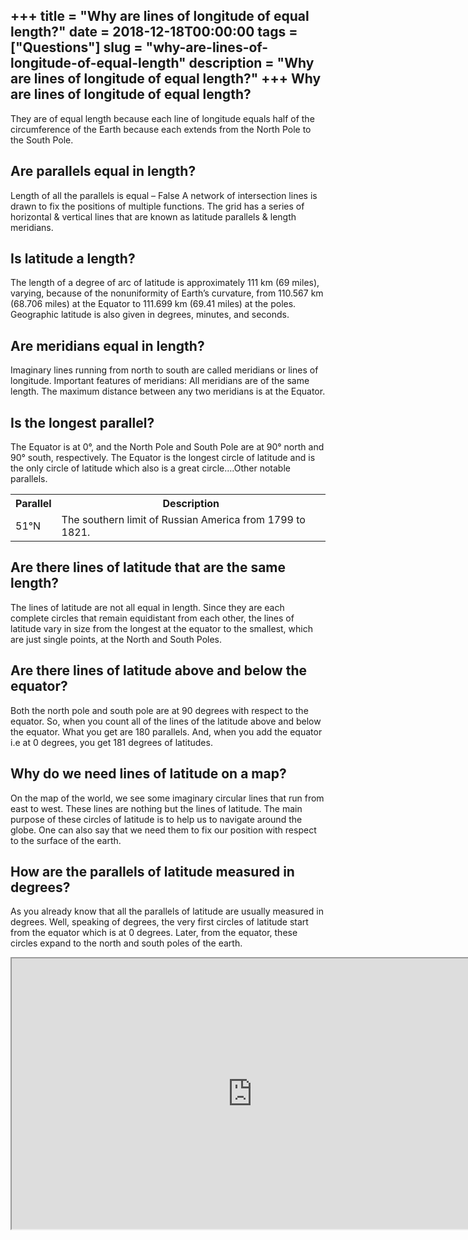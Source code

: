 +++
title = "Why are lines of longitude of equal length?"
date = 2018-12-18T00:00:00
tags = ["Questions"]
slug = "why-are-lines-of-longitude-of-equal-length"
description = "Why are lines of longitude of equal length?"
+++
Why are lines of longitude of equal length?
-------------------------------------------

They are of equal length because each line of longitude equals half of the circumference of the Earth because each extends from the North Pole to the South Pole.

Are parallels equal in length?
------------------------------

Length of all the parallels is equal – False A network of intersection lines is drawn to fix the positions of multiple functions. The grid has a series of horizontal &amp; vertical lines that are known as latitude parallels &amp; length meridians.

Is latitude a length?
---------------------

The length of a degree of arc of latitude is approximately 111 km (69 miles), varying, because of the nonuniformity of Earth’s curvature, from 110.567 km (68.706 miles) at the Equator to 111.699 km (69.41 miles) at the poles. Geographic latitude is also given in degrees, minutes, and seconds.

Are meridians equal in length?
------------------------------

Imaginary lines running from north to south are called meridians or lines of longitude. Important features of meridians: All meridians are of the same length. The maximum distance between any two meridians is at the Equator.

Is the longest parallel?
------------------------

The Equator is at 0°, and the North Pole and South Pole are at 90° north and 90° south, respectively. The Equator is the longest circle of latitude and is the only circle of latitude which also is a great circle….Other notable parallels.

<table><tr><th>Parallel</th><th>Description</th></tr><tr><td>51°N</td><td>The southern limit of Russian America from 1799 to 1821.</td></tr></table>

Are there lines of latitude that are the same length?
-----------------------------------------------------

The lines of latitude are not all equal in length. Since they are each complete circles that remain equidistant from each other, the lines of latitude vary in size from the longest at the equator to the smallest, which are just single points, at the North and South Poles.

Are there lines of latitude above and below the equator?
--------------------------------------------------------

Both the north pole and south pole are at 90 degrees with respect to the equator. So, when you count all of the lines of the latitude above and below the equator. What you get are 180 parallels. And, when you add the equator i.e at 0 degrees, you get 181 degrees of latitudes.

Why do we need lines of latitude on a map?
------------------------------------------

On the map of the world, we see some imaginary circular lines that run from east to west. These lines are nothing but the lines of latitude. The main purpose of these circles of latitude is to help us to navigate around the globe. One can also say that we need them to fix our position with respect to the surface of the earth.

How are the parallels of latitude measured in degrees?
------------------------------------------------------

As you already know that all the parallels of latitude are usually measured in degrees. Well, speaking of degrees, the very first circles of latitude start from the equator which is at 0 degrees. Later, from the equator, these circles expand to the north and south poles of the earth.

<iframe allow="accelerometer; autoplay; clipboard-write; encrypted-media; gyroscope; picture-in-picture" allowfullscreen="" class="__youtube_prefs__  epyt-is-override  no-lazyload" data-no-lazy="1" data-origheight="433" data-origwidth="770" data-skipgform_ajax_framebjll="" height="433" id="_ytid_31558" loading="lazy" src="https://www.youtube.com/embed/luwRQecuNpA?enablejsapi=1&autoplay=0&cc_load_policy=0&cc_lang_pref=&iv_load_policy=1&loop=0&modestbranding=0&rel=1&fs=1&playsinline=0&autohide=2&theme=dark&color=red&controls=1&" title="YouTube player" width="770"></iframe>
